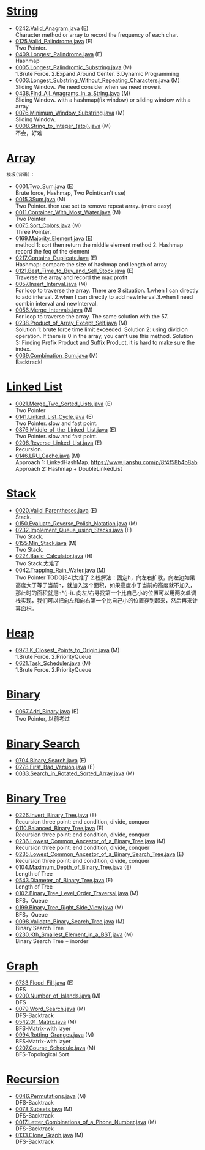 # [String]()
- [0242.Valid_Anagram.java](0242.Valid_Anagram.java) (E) <br>
Character method or array to record the frequency of each char.
- [0125.Valid_Palindrome.java](0125.Valid_Palindrome.java) (E) <br>
Two Pointer.
- [0409.Longest_Palindrome.java](0409.Longest_Palindrome.java) (E) <br>
Hashmap
- [0005.Longest_Palindromic_Substring.java](0005.Longest_Palindromic_Substring.java) (M) <br>
1.Brute Force. 2.Expand Around Center. 3.Dynamic Programming
- [0003.Longest_Substring_Without_Repeating_Characters.java](0003.Longest_Substring_Without_Repeating_Characters.java) (M) <br>
Sliding Window. We need consider when we need move i.
- [0438.Find_All_Anagrams_in_a_String.java](0438.Find_All_Anagrams_in_a_String.java) (M) <br>
Sliding Window. with a hashmap(fix window) or sliding window with a array
- [0076.Minimum_Window_Substring.java](0076.Minimum_Window_Substring.java) (M) <br>
Sliding Window. 
- [0008.String_to_Integer_(atoi).java](0008.String_to_Integer_(atoi).java) (M) <br>
不会，好难

# [Array]()

```python
模板(背诵)：
```
- [0001.Two_Sum.java](0001.Two_Sum.java) (E) <br>
Brute force, Hashmap, Two Point(can't use)
- [0015.3Sum.java](0015.3Sum.java) (M) <br>
Two Pointer. then use set to remove repeat array. (more easy)
- [0011.Container_With_Most_Water.java](0011.Container_With_Most_Water.java) (M) <br>
Two Pointer
- [0075.Sort_Colors.java](0075.Sort_Colors.java) (M) <br>
Three Pointer.
- [0169.Majority_Element.java](0169.Majority_Element.java) (E) <br>
method 1: sort then return the middle element
method 2: Hashmap record the feq of the element
- [0217.Contains_Duplicate.java](0217.Contains_Duplicate.java) (E) <br>
Hashmap: compare the size of hashmap and length of array
- [0121.Best_Time_to_Buy_and_Sell_Stock.java](0121.Best_Time_to_Buy_and_Sell_Stock.java) (E) <br> 
Traverse the array and record the max profit
- [0057.Insert_Interval.java](0057.Insert_Interval.java) (M) <br>
For loop to traverse the array. There are 3 situation. 1.when I can directly to add interval. 2.when I can directly to add newInterval.3.when I need combin interval and newInterval.
- [0056.Merge_Intervals.java](0056.Merge_Intervals.java) (M) <br>
For loop to traverse the array. The same solution with the 57.
- [0238.Product_of_Array_Except_Self.java](0238.Product_of_Array_Except_Self.java) (M) <br>
Solution 1: brute force  time limit exceeded.
Solution 2: using dividion operation. If there is 0 in the array, you can't use this method.
Solution 3: Finding Prefix Product and Suffix Product, it is hard to make sure the index.
- [0039.Combination_Sum.java](0039.Combination_Sum.java) (M) <br>
Backtrack!

# [Linked List]()
- [0021.Merge_Two_Sorted_Lists.java](0021.Merge_Two_Sorted_Lists.java) (E) <br>
Two Pointer
- [0141.Linked_List_Cycle.java](0141.Linked_List_Cycle.java) (E) <br>
Two Pointer. slow and fast point.
- [0876.Middle_of_the_Linked_List.java](0876.Middle_of_the_Linked_List.java) (E) <br>
Two Pointer. slow and fast point.
- [0206.Reverse_Linked_List.java](0206.Reverse_Linked_List.java) (E) <br>
Recursion.
- [0146.LRU_Cache.java](0146.LRU_Cache.java) (M) <br>
Approach 1: LinkedHashMap. https://www.jianshu.com/p/8f4f58b4b8ab
Approach 2: Hashmap + DoubleLinkedList

# [Stack]()
- [0020.Valid_Parentheses.java](0020.Valid_Parentheses.java) (E) <br>
Stack. 
- [0150.Evaluate_Reverse_Polish_Notation.java](0150.Evaluate_Reverse_Polish_Notation.java) (M) <br>
- [0232.Implement_Queue_using_Stacks.java](0232.Implement_Queue_using_Stacks.java) (E) <br>
Two Stack.
- [0155.Min_Stack.java](0155.Min_Stack.java) (M) <br>
Two Stack.
- [0224.Basic_Calculator.java](0224.Basic_Calculator.java) (H) <br>
Two Stack.太难了
- [0042.Trapping_Rain_Water.java](0042.Trapping_Rain_Water.java) (M) <br>
Two Pointer
TODO[84]太难了
2.栈解法：固定h，向左右扩散，向左边如果高度大于等于当前h，就加入这个面积，如果高度小于当前的高度就不加入，那此时的面积就是h*(j-i).
向左/右寻找第一个比自己小的位置可以用两次单调栈实现，我们可以把向左和向右第一个比自己小的位置存到起来，然后再来计算面积。

# [Heap]()
- [0973.K_Closest_Points_to_Origin.java]( 0973.K_Closest_Points_to_Origin.java) (M) <br>
1.Brute Force. 2.PriorityQueue
- [0621.Task_Scheduler.java](0621.Task_Scheduler.java) (M) <br>
1.Brute Force. 2.PriorityQueue

# [Binary]()
- [0067.Add_Binary.java](0067.Add_Binary.java) (E) <br>
Two Pointer, 以前考过

# [Binary Search]()
- [0704.Binary_Search.java](0704.Binary_Search.java) (E) <br>
- [0278.First_Bad_Version.java](0278.First_Bad_Version.java) (E) <br>
- [0033.Search_in_Rotated_Sorted_Array.java](0033.Search_in_Rotated_Sorted_Array.java) (M) <br>

# [Binary Tree]()
- [0226.Invert_Binary_Tree.java](0226.Invert_Binary_Tree.java) (E) <br>
Recursion three point: end condition, divide, conquer
- [0110.Balanced_Binary_Tree.java](0110.Balanced_Binary_Tree.java) (E) <br>
Recursion three point: end condition, divide, conquer
- [0236.Lowest_Common_Ancestor_of_a_Binary_Tree.java](0236.Lowest_Common_Ancestor_of_a_Binary_Tree.java) (M) <br>
Recursion three point: end condition, divide, conquer
- [0235.Lowest_Common_Ancestor_of_a_Binary_Search_Tree.java](0235.Lowest_Common_Ancestor_of_a_Binary_Search_Tree.java) (E) <br>
Recursion three point: end condition, divide, conquer
- [0104.Maximum_Depth_of_Binary_Tree.java](0104.Maximum_Depth_of_Binary_Tree.java) (E) <br>
Length of Tree
- [0543.Diameter_of_Binary_Tree.java](0543.Diameter_of_Binary_Tree.java) (E) <br>
Length of Tree
- [0102.Binary_Tree_Level_Order_Traversal.java](0102.Binary_Tree_Level_Order_Traversal.java) (M) <br>
BFS，Queue
- [0199.Binary_Tree_Right_Side_View.java](0199.Binary_Tree_Right_Side_View.java) (M) <br>
BFS，Queue
- [0098.Validate_Binary_Search_Tree.java](0098.Validate_Binary_Search_Tree.java) (M) <br>
Binary Search Tree
- [0230.Kth_Smallest_Element_in_a_BST.java](0230.Kth_Smallest_Element_in_a_BST.java) (M) <br>
Binary Search Tree + inorder

# [Graph]()
- [0733.Flood_Fill.java](0733.Flood_Fill.java) (E) <br>
DFS
- [0200.Number_of_Islands.java](0200.Number_of_Islands.java) (M) <br>
DFS
- [0079.Word_Search.java](0079.Word_Search.java) (M) <br>
DFS-Backtrack
- [0542.01_Matrix.java](0542.01_Matrix.java) (M) <br>
BFS-Matrix-with layer
- [0994.Rotting_Oranges.java](0994.Rotting_Oranges.java) (M) <br>
BFS-Matrix-with layer
- [0207.Course_Schedule.java](0207.Course_Schedule.java) (M) <br>
BFS-Topological Sort 

# [Recursion]()
- [0046.Permutations.java](0046.Permutations.java) (M) <br>
DFS-Backtrack
- [0078.Subsets.java](0078.Subsets.java) (M) <br>
DFS-Backtrack
- [0017.Letter_Combinations_of_a_Phone_Number.java](0017.Letter_Combinations_of_a_Phone_Number.java) (M) <br>
DFS-Backtrack
- [0133.Clone_Graph.java](0133.Clone_Graph.java) (M) <br>
DFS-Backtrack




























